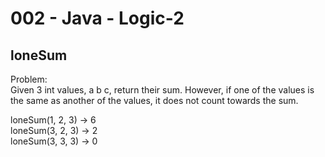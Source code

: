 002 - Java - Logic-2
===================

loneSum
---------


Problem:  
Given 3 int values, a b c, return their sum. However, if one of the values is the same as another of the values, it does not count towards the sum. 
>
loneSum(1, 2, 3) → 6  
loneSum(3, 2, 3) → 2  
loneSum(3, 3, 3) → 0  